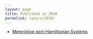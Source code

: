 ```yaml
---
layout: page
title: Published in 2010
permalink: /years/2010/
---
```


- [Memristive port-Hamiltonian Systems](../../memristive-port-hamiltonian-systems)

